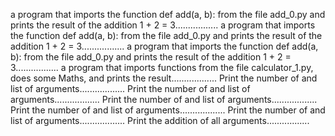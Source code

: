 a program that imports the function def add(a, b): from the file add_0.py and prints the result of the addition 1 + 2 = 3.................
a program that imports the function def add(a, b): from the file add_0.py and prints the result of the addition 1 + 2 = 3.................
a program that imports the function def add(a, b): from the file add_0.py and prints the result of the addition 1 + 2 = 3.................
a program that imports functions from the file calculator_1.py, does some Maths, and prints the result..................
Print the number of and list of arguments..................
Print the number of and list of arguments..................
Print the number of and list of arguments..................
Print the number of and list of arguments..................
Print the number of and list of arguments..................
Print the addition of all arguments.................
